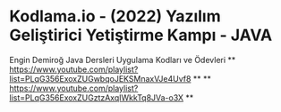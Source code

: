 # Kodlama.io - (2022) Yazılım Geliştirici Yetiştirme Kampı - JAVA
Engin Demiroğ Java Dersleri Uygulama Kodları ve Ödevleri
** https://www.youtube.com/playlist?list=PLqG356ExoxZUGwbqoJEKSMnaxVJe4Uvf8 **
** https://www.youtube.com/playlist?list=PLqG356ExoxZUGztzAxqIWkkTq8JVa-o3X **
